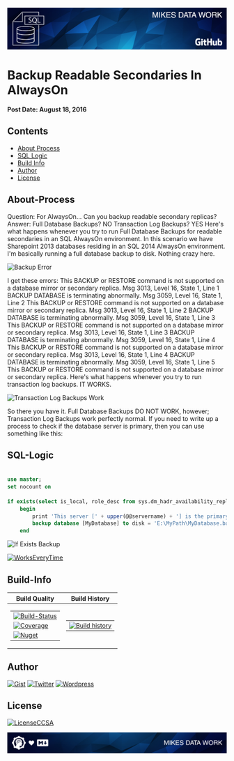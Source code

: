 ![MIKES DATA WORK GIT REPO](https://raw.githubusercontent.com/mikesdatawork/images/master/git_mikes_data_work_banner_01.png "Mikes Data Work")        

# Backup Readable Secondaries In AlwaysOn
**Post Date: August 18, 2016**        



## Contents    
- [About Process](##About-Process)  
- [SQL Logic](#SQL-Logic)  
- [Build Info](#Build-Info)  
- [Author](#Author)  
- [License](#License)       

## About-Process

<p>Question:
For AlwaysOn… Can you backup readable secondary replicas?
Answer:
Full Database Backups? NO
Transaction Log Backups? YES
Here's what happens whenever you try to run Full Database Backups for readable secondaries in an SQL AlwaysOn environment. In this scenario we have Sharepoint 2013 databases residing in an SQL 2014 AlwaysOn environment. I'm basically running a full database backup to disk. Nothing crazy here.</p>

![Backup Error](https://mikesdatawork.files.wordpress.com/2016/08/image0012.png "Readable Secondaries")
 
I get these errors:
This BACKUP or RESTORE command is not supported on a database mirror or secondary replica.
Msg 3013, Level 16, State 1, Line 1
BACKUP DATABASE is terminating abnormally.
Msg 3059, Level 16, State 1, Line 2
This BACKUP or RESTORE command is not supported on a database mirror or secondary replica.
Msg 3013, Level 16, State 1, Line 2
BACKUP DATABASE is terminating abnormally.
Msg 3059, Level 16, State 1, Line 3
This BACKUP or RESTORE command is not supported on a database mirror or secondary replica.
Msg 3013, Level 16, State 1, Line 3
BACKUP DATABASE is terminating abnormally.
Msg 3059, Level 16, State 1, Line 4
This BACKUP or RESTORE command is not supported on a database mirror or secondary replica.
Msg 3013, Level 16, State 1, Line 4
BACKUP DATABASE is terminating abnormally.
Msg 3059, Level 16, State 1, Line 5
This BACKUP or RESTORE command is not supported on a database mirror or secondary replica.
Here's what happens whenever you try to run transaction log backups. IT WORKS.

![Transaction Log Backups Work](https://mikesdatawork.files.wordpress.com/2016/08/image0021.png "Working Log Backups")
 
So there you have it.
Full Database Backups DO NOT WORK, however; Transaction Log Backups work perfectly normal.
If you need to write up a process to check if the database server is primary, then you can use something like this:      


## SQL-Logic
```SQL

use master;
set nocount on
 
if exists(select is_local, role_desc from sys.dm_hadr_availability_replica_states where role = 1 and role_desc = 'PRIMARY') 
    begin
        print 'This server [' + upper(@@servername) + '] is the primary.'
        backup database [MyDatabase] to disk = 'E:\MyPath\MyDatabase.bak'
    end
```

![If Exists Backup](https://mikesdatawork.files.wordpress.com/2016/08/image003.png "If Exists Backup")
 


[![WorksEveryTime](https://forthebadge.com/images/badges/60-percent-of-the-time-works-every-time.svg)](https://shitday.de/)

## Build-Info

| Build Quality | Build History |
|--|--|
|<table><tr><td>[![Build-Status](https://ci.appveyor.com/api/projects/status/pjxh5g91jpbh7t84?svg?style=flat-square)](#)</td></tr><tr><td>[![Coverage](https://coveralls.io/repos/github/tygerbytes/ResourceFitness/badge.svg?style=flat-square)](#)</td></tr><tr><td>[![Nuget](https://img.shields.io/nuget/v/TW.Resfit.Core.svg?style=flat-square)](#)</td></tr></table>|<table><tr><td>[![Build history](https://buildstats.info/appveyor/chart/tygerbytes/resourcefitness)](#)</td></tr></table>|

## Author

[![Gist](https://img.shields.io/badge/Gist-MikesDataWork-<COLOR>.svg)](https://gist.github.com/mikesdatawork)
[![Twitter](https://img.shields.io/badge/Twitter-MikesDataWork-<COLOR>.svg)](https://twitter.com/mikesdatawork)
[![Wordpress](https://img.shields.io/badge/Wordpress-MikesDataWork-<COLOR>.svg)](https://mikesdatawork.wordpress.com/)

     
## License
[![LicenseCCSA](https://img.shields.io/badge/License-CreativeCommonsSA-<COLOR>.svg)](https://creativecommons.org/share-your-work/licensing-types-examples/)

![Mikes Data Work](https://raw.githubusercontent.com/mikesdatawork/images/master/git_mikes_data_work_banner_02.png "Mikes Data Work")

